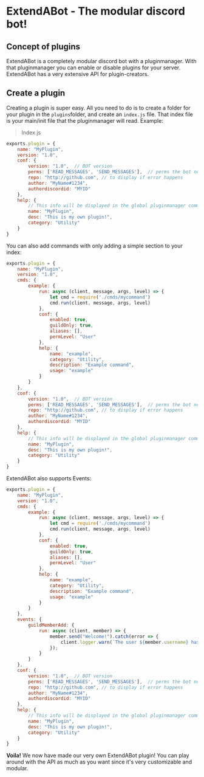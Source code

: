 # ExtendABot - The modular discord bot!
## Concept of plugins
ExtendABot is a completely modular discord bot with a pluginmanager. With that pluginmanager you can enable or disable plugins for your server. ExtendABot has a very extensive API for plugin-creators.

## Create a plugin
Creating a plugin is super easy. All you need to do is to create a folder for your plugin in the `plugins`folder, and create an `index.js` file. That index file is your main/init file that the pluginmanager will read.
Example:
> Index.js
```js
exports.plugin = {
    name: "MyPlugin",
    version: "1.0",
    conf: {
        version: "1.0",  // BOT version
        perms: ['READ_MESSAGES', 'SEND_MESSAGES'],  // perms the bot needs to execute this plugin
        repo: "http://github.com", // to display if error happens
        author: "MyName#1234",
        authordiscordid: "MYID"
    },
    help: {
        // This info will be displayed in the global pluginmanager command
        name: "MyPlugin",
        desc: "This is my own plugin!",
        category: "Utility"
    }
}
```
You can also add commands with only adding a simple section to your index:
```js
exports.plugin = {
    name: "MyPlugin",
    version: "1.0",
    cmds: {
        example: {
            run: async (client, message, args, level) => {
                let cmd = require('./cmds/mycommand')
                cmd.run(client, message, args, level)
            },
            conf: {
                enabled: true,
                guildOnly: true,
                aliases: [],
                permLevel: "User"
            },
            help: {
                name: "example",
                category: "Utility",
                description: "Example command",
                usage: "example"
            }
        }
    },
    conf: {
        version: "1.0",  // BOT version
        perms: ['READ_MESSAGES', 'SEND_MESSAGES'],  // perms the bot needs to execute this plugin
        repo: "http://github.com", // to display if error happens
        author: "MyName#1234",
        authordiscordid: "MYID"
    },
    help: {
        // This info will be displayed in the global pluginmanager command
        name: "MyPlugin",
        desc: "This is my own plugin!",
        category: "Utility"
    }
}
```
ExtendABot also supports Events:
```js
exports.plugin = {
    name: "MyPlugin",
    version: "1.0",
    cmds: {
        example: {
            run: async (client, message, args, level) => {
                let cmd = require('./cmds/mycommand')
                cmd.run(client, message, args, level)
            },
            conf: {
                enabled: true,
                guildOnly: true,
                aliases: [],
                permLevel: "User"
            },
            help: {
                name: "example",
                category: "Utility",
                description: "Example command",
                usage: "example"
            }
        }
    },
    events: {
        guildMemberAdd: {
            run: async (client, member) => {
                member.send("Welcome!").catch(error => {
                    client.logger.warn(`The user ${member.username} has their DM's disabled or blocked me, therefore I wasn't able to deliver my messages.`)
                });
            }
        }
    },
    conf: {
        version: "1.0",  // BOT version
        perms: ['READ_MESSAGES', 'SEND_MESSAGES'],  // perms the bot needs to execute this plugin
        repo: "http://github.com", // to display if error happens
        author: "MyName#1234",
        authordiscordid: "MYID"
    },
    help: {
        // This info will be displayed in the global pluginmanager command
        name: "MyPlugin",
        desc: "This is my own plugin!",
        category: "Utility"
    }
}
```
**Voila!** We now have made our very own ExtendABot plugin! You can play around with the API as much as you want since it's very customizable and modular.
